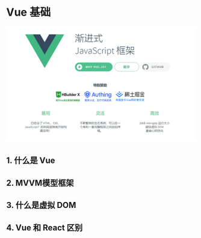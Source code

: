 # Vue 基础

![](https://raw.githubusercontent.com/xiaofeilalala/DocsPics/main/imgs/20220422140406.png)

## 1. 什么是 Vue



## 2. MVVM模型框架



## 3. 什么是虚拟 DOM



## 4. Vue 和 React 区别